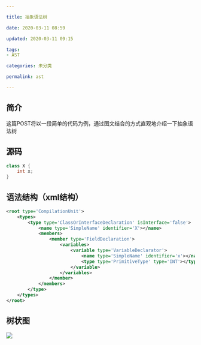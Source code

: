```yaml
---

title: 抽象语法树

date: 2020-03-11 08:59

updated: 2020-03-11 09:15

tags:
- AST

categories: 未分类

permalink: ast

---
```


## 简介

这篇POST将以一段简单的代码为例，通过图文结合的方式直观地介绍一下抽象语法树



## 源码

~~~java
class X {
    int x;
}
~~~



## 语法结构（xml结构）

~~~xml
<root type='CompilationUnit'>
    <types>
        <type type='ClassOrInterfaceDeclaration' isInterface='false'>
            <name type='SimpleName' identifier='X'></name>
            <members>
                <member type='FieldDeclaration'>
                    <variables>
                        <variable type='VariableDeclarator'>
                            <name type='SimpleName' identifier='x'></name>
                            <type type='PrimitiveType' type='INT'></type>
                        </variable>
                    </variables>
                </member>
            </members>
        </type>
    </types>
</root>

~~~



## 树状图

![](/images/ast-01.png)